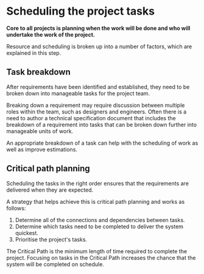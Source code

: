 # Scheduling the project tasks

**Core to all projects is planning when the work will be done and who will undertake the work of the project.**

Resource and scheduling is broken up into a number of factors, which are explained in this step.

## Task breakdown
After requirements have been identified and established, they need to be broken down into manageable tasks for the project team.

Breaking down a requirement may require discussion between multiple roles within the team, such as designers and engineers. Often there is a need to author a technical specification document that includes the breakdown of a requirement into tasks that can be broken down further into manageable units of work.

An appropriate breakdown of a task can help with the scheduling of work as well as improve estimations.

## Critical path planning
Scheduling the tasks in the right order ensures that the requirements are delivered when they are expected.

A strategy that helps achieve this is critical path planning and works as follows:

1. Determine all of the connections and dependencies between tasks.
2. Determine which tasks need to be completed to deliver the system quickest.
3. Prioritise the project's tasks.

The Critical Path is the minimum length of time required to complete the project. Focusing on tasks in the Critical Path increases the chance that the system will be completed on schedule.
